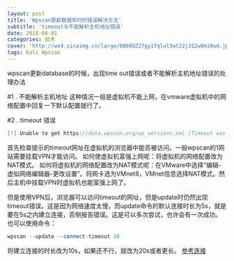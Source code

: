 ```yaml
---
layout: post
title: 'Wpscan更新数据库时的错误解决方法'
subtitle: 'timeout与不能解析主机地址错误'
date: 2018-08-01
categories: 技术
cover: 'http://wx4.sinaimg.cn/large/0060OZ27gy1fqlul3wt22j312w0mi0wd.jpg'
tags: Kali Wpscan
---
```

wpscan更新database的时候，出现time out错误或者不能解析主机地址错误的处理办法

#1 . 不能解析主机地址
这种情况一般是虚拟机不能上网，在vmware虚拟机中的网络配置中回复一下默认配置就行了。

#2 . timeout 错误

```C++
[!] Unable to get https://data.wpscan.org/wp_versions.xml (Timeout was reached)
```

首先检查提示的timeout网址在虚拟机的浏览器中能否被访问。一般wpscan的1网站需要挂载VPN才能访问。
如何使虚拟机富强上网呢：将虚拟机的网络配置改为NAT模式。
如何将虚拟机的网络配置改为NAT模式呢：在VMware中选择“编辑-虚拟网络编辑器-更改设置”。将网卡选为VMnet8，VMnet信息选择NAT模式。然后主机中挂载VPN时虚拟机也能富强上网了。

但是使用VPN后，浏览器可以访问timeout的网址，但是update时仍然出现timeout错误。这是因为网络速度太慢，而update命令的默认连接时长为5s，就是要在5s之内建立连接，否侧报告错误。这是可以多次尝试，也许会有一次成功。也可以使用命令：

```C++
wpscan --update --connect-timeout 10
```

将建立连接的时长改为10s，如果还不行，就改为20s或者更长。
[参考连接][1]



[1]: https://github.com/wpscanteam/wpscan/issues/803

